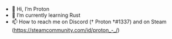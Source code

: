 - 👋 Hi, I’m Proton
- 🌱 I’m currently learning Rust
- 📫 How to reach me on Discord († Proton †#1337) and on Steam (https://steamcommunity.com/id/proton_-_/)

<!---
Proton7214/Proton7214 is a ✨ special ✨ repository because its `README.md` (this file) appears on your GitHub profile.
You can click the Preview link to take a look at your changes.
--->

